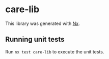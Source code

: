 # care-lib

This library was generated with [Nx](https://nx.dev).

## Running unit tests

Run `nx test care-lib` to execute the unit tests.
